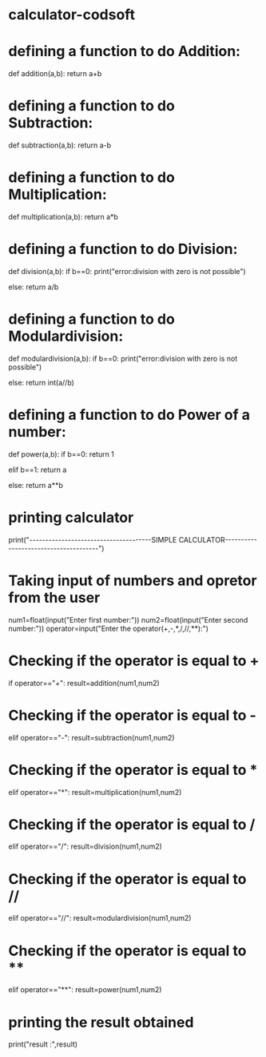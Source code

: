# calculator-codsoft
# defining a function to do Addition:
def addition(a,b):
  return a+b

# defining a function to do Subtraction:
def subtraction(a,b):
  return a-b

# defining a function to do Multiplication:
def multiplication(a,b):
  return a*b

# defining a function to do Division:
def division(a,b):
  if b==0:
    print("error:division with zero is not possible")

  else:
    return a/b

# defining a function to do Modulardivision:
def modulardivision(a,b):
  if b==0:
    print("error:division with zero is not possible")

  else:
    return int(a//b)

# defining a function to do Power of a number:
def power(a,b):
  if b==0:
    return 1

  elif b==1:
    return a

  else:
    return a**b

# printing calculator
print("--------------------------------------SIMPLE CALCULATOR--------------------------------------")

# Taking input of numbers and opretor from the user
num1=float(input("Enter first number:"))
num2=float(input("Enter second number:"))
operator=input("Enter the operator(+,-,*,/,//,**):")

# Checking if the operator is equal to +
if operator=="+":
  result=addition(num1,num2)

# Checking if the operator is equal to -
elif operator=="-":
  result=subtraction(num1,num2)

# Checking if the operator is equal to *
elif operator=="*":
  result=multiplication(num1,num2)

# Checking if the operator is equal to /
elif operator=="/":
  result=division(num1,num2)

# Checking if the operator is equal to //
elif operator=="//":
  result=modulardivision(num1,num2)

# Checking if the operator is equal to **
elif operator=="**":
  result=power(num1,num2)

# printing the result obtained
print("result :",result)
